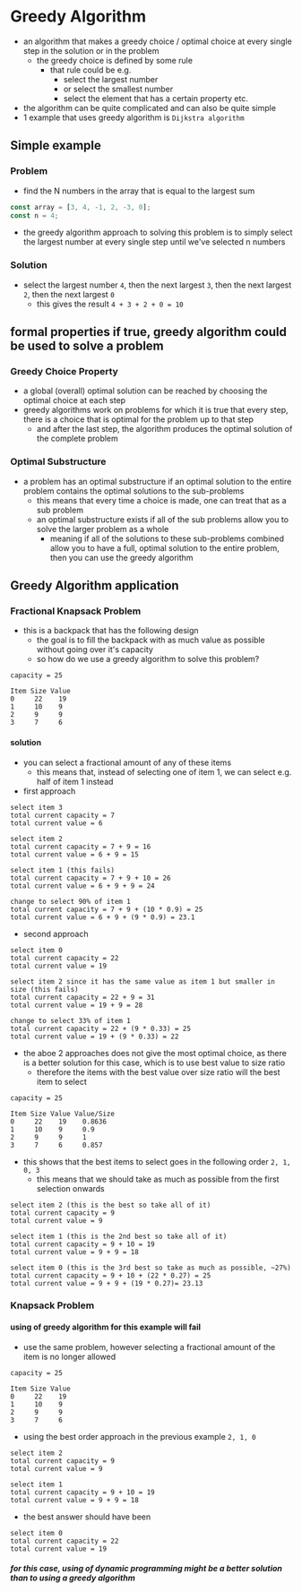 # Greedy Algorithm

- an algorithm that makes a greedy choice / optimal choice at every single step in the solution or in the problem
  - the greedy choice is defined by some rule
    - that rule could be e.g.
      - select the largest number
      - or select the smallest number
      - select the element that has a certain property etc.
- the algorithm can be quite complicated and can also be quite simple
- 1 example that uses greedy algorithm is `Dijkstra algorithm`

## Simple example

### Problem

- find the N numbers in the array that is equal to the largest sum

```javascript
const array = [3, 4, -1, 2, -3, 0];
const n = 4;
```

- the greedy algorithm approach to solving this problem is to simply select the largest number at every single step until we've selected n numbers

### Solution

- select the largest number `4`, then the next largest `3`, then the next largest `2`, then the next largest `0`
  - this gives the result `4 + 3 + 2 + 0 = 10`

## formal properties if true, greedy algorithm could be used to solve a problem

### Greedy Choice Property

- a global (overall) optimal solution can be reached by choosing the optimal choice at each step
- greedy algorithms work on problems for which it is true that every step, there is a choice that is optimal for the problem up to that step
  - and after the last step, the algorithm produces the optimal solution of the complete problem

### Optimal Substructure

- a problem has an optimal substructure if an optimal solution to the entire problem contains the optimal solutions to the sub-problems
  - this means that every time a choice is made, one can treat that as a sub problem
  - an optimal substructure exists if all of the sub problems allow you to solve the larger problem as a whole
    - meaning if all of the solutions to these sub-problems combined allow you to have a full, optimal solution to the entire problem, then you can use the greedy algorithm

## Greedy Algorithm application

### Fractional Knapsack Problem

- this is a backpack that has the following design
  - the goal is to fill the backpack with as much value as possible without going over it's capacity
  - so how do we use a greedy algorithm to solve this problem?

```
capacity = 25

Item Size Value
0     22    19
1     10    9
2     9     9
3     7     6
```

#### solution

- you can select a fractional amount of any of these items
  - this means that, instead of selecting one of item 1, we can select e.g. half of item 1 instead
- first approach

```
select item 3
total current capacity = 7
total current value = 6

select item 2
total current capacity = 7 + 9 = 16
total current value = 6 + 9 = 15

select item 1 (this fails)
total current capacity = 7 + 9 + 10 = 26
total current value = 6 + 9 + 9 = 24

change to select 90% of item 1
total current capacity = 7 + 9 + (10 * 0.9) = 25
total current value = 6 + 9 + (9 * 0.9) = 23.1
```

- second approach

```
select item 0
total current capacity = 22
total current value = 19

select item 2 since it has the same value as item 1 but smaller in size (this fails)
total current capacity = 22 + 9 = 31
total current value = 19 + 9 = 28

change to select 33% of item 1
total current capacity = 22 + (9 * 0.33) = 25
total current value = 19 + (9 * 0.33) = 22
```

- the aboe 2 approaches does not give the most optimal choice, as there is a better solution for this case, which is to use best value to size ratio
  - therefore the items with the best value over size ratio will the best item to select

```
capacity = 25

Item Size Value Value/Size
0     22    19    0.8636
1     10    9     0.9
2     9     9     1
3     7     6     0.857
```

- this shows that the best items to select goes in the following order `2, 1, 0, 3`
  - this means that we should take as much as possible from the first selection onwards

```
select item 2 (this is the best so take all of it)
total current capacity = 9
total current value = 9

select item 1 (this is the 2nd best so take all of it)
total current capacity = 9 + 10 = 19
total current value = 9 + 9 = 18

select item 0 (this is the 3rd best so take as much as possible, ~27%)
total current capacity = 9 + 10 + (22 * 0.27) = 25
total current value = 9 + 9 + (19 * 0.27)= 23.13
```

### Knapsack Problem

#### using of greedy algorithm for this example will fail

- use the same problem, however selecting a fractional amount of the item is no longer allowed

```
capacity = 25

Item Size Value
0     22    19
1     10    9
2     9     9
3     7     6
```

- using the best order approach in the previous example `2, 1, 0`

```
select item 2
total current capacity = 9
total current value = 9

select item 1
total current capacity = 9 + 10 = 19
total current value = 9 + 9 = 18
```

- the best answer should have been

```
select item 0
total current capacity = 22
total current value = 19
```

##### for this case, using of dynamic programming might be a better solution than to using a greedy algorithm
